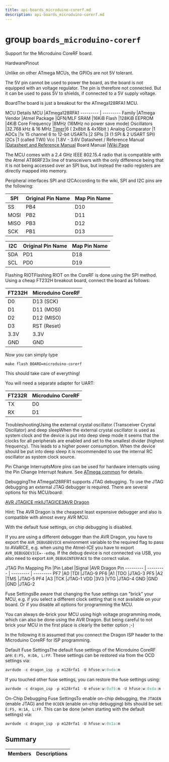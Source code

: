 ```yaml
---
title: api-boards_microduino-corerf.md
description: api-boards_microduino-corerf.md
---
```

# group `boards_microduino-corerf` 

Support for the Microduino CoreRF board.

HardwarePinout

Unlike on other ATmega MCUs, the GPIOs are not 5V tolerant.

The 5V pin cannot be used to power the board, as the board is not equipped with an voltage regulator. The pin is therefore not connected. But it can be used to pass 5V to shields, if connected to a 5V supply voltage.

BoardThe board is just a breakout for the ATmega128RFA1 MCU.

MCU Details
MCU   |ATmega128RFA1
--------- | ---------
Family   |ATmega
Vendor   |Atmel
Package   |QFN/MLF
SRAM   |16KiB
Flash   |128KiB
EEPROM   |4KiB
Core Frequency   |8MHz (16MHz no power save mode)
Oscillators   |32.768 kHz & 16 MHz
[Timer](./doc/starlight-docs/src/content/docs/apidoc/api-pkg_paho_mqtt.md#structTimer)|6 ( 2x8bit & 4x16bit )
Analog Comparator   |1
ADCs   |1x 15 channel 6 to 12-bit
USARTs   |2
SPIs   |3 (1 SPI & 2 USART SPI)
I2Cs   |1 (called TWI)
Vcc   |1.8V - 3.6V
Datasheet / Reference Manual   |[Datasheet and Reference Manual](http://ww1.microchip.com/downloads/en/DeviceDoc/Atmel-8266-MCU_Wireless-ATmega128RFA1_Datasheet.pdf)
Board Manual   |[Wiki Page](https://wiki.microduinoinc.com/Microduino-Module_CoreRF)

The MCU comes with a 2.4 GHz IEEE 802.15.4 radio that is compatible with the Atmel AT86RF23x line of transceivers with the only difference being that it is not being accessed over an SPI bus, but instead the radio registers are directly mapped into memory.

Peripheral interfaces SPI and I2CAccording to the wiki, SPI and I2C pins are the following:

SPI   |Original Pin Name   |Map Pin Name
--------- | --------- | ---------
SS   |PB4   |D10
MOSI   |PB2   |D11
MISO   |PB3   |D12
SCK   |PB1   |D13

I2C   |Original Pin Name   |Map Pin Name
--------- | --------- | ---------
SDA   |PD1   |D18
SCL   |PD0   |D19

Flashing RIOTFlashing RIOT on the CoreRF is done using the SPI method. Using a cheap FT232H breakout board, connect the board as follows:

FT232H   |Microduino CoreRF
--------- | ---------
D0   |D13 (SCK)
D1   |D11 (MOSI)
D2   |D12 (MISO)
D3   |RST (Reset)
3.3V   |3.3V
GND   |GND

Now you can simply type

`make flash BOARD=microduino-corerf`

This should take care of everything!

You will need a separate adapter for UART:

FT232R   |Microduino CoreRF
--------- | ---------
TX   |D0
RX   |D1

TroubleshootingUsing the external crystal oscillator (Transceiver Crystal Oscillator) and deep sleepWhen the external crystal oscillator is used as system clock and the device is put into deep sleep mode it seems that the clocks for all peripherals are enabled and set to the smallest divider (highest frequency). This leads to a higher power consumption. When the device should be put into deep sleep it is recommended to use the internal RC oscillator as system clock source.

Pin Change InterruptsMore pins can be used for hardware interrupts using the Pin Change Interrupt feature. See [ATmega common](./doc/starlight-docs/src/content/docs/apidoc/api-undefined.md#group__boards__common__atmega) for details.

DebuggingThe ATmega128RFR1 supports JTAG debugging. To use the JTAG debugging an external JTAG debugger is required. There are several options for this MCU/board:

[AVR JTAGICE mkII](http://www.atmel.com/tools/avrjtagicemkii.aspx)[JTAGICE3](http://www.atmel.com/tools/jtagice3.aspx)[AVR Dragon](http://www.atmel.com/tools/avrdragon.aspx)

Hint: The AVR Dragon is the cheapest least expensive debugger and also is compatible with almost every AVR MCU.

With the default fuse settings, on chip debugging is disabled.

If you are using a different debugger than the AVR Dragon, you have to export the `AVR_DEBUGDEVICE` environment variable to the required flag to pass to AVaRICE, e.g. when using the Atmel-ICE you have to export `AVR_DEBUGDEVICE=--edbg`. If the debug device is not connected via USB, you also need to export `AVR_DEBUGINTERFACE` to the correct value.

JTAG Pin Mapping
Pin   |Pin Label   |Signal   |AVR Dragon Pin
--------- | --------- | --------- | ---------
PF7   |A0   |TDI   |JTAG-9
PF6   |A1   |TDO   |JTAG-3
PF5   |A2   |TMS   |JTAG-5
PF4   |A3   |TCK   |JTAG-1
VDD   |3V3   |VTG   |JTAG-4
GND   |GND   |GND   |JTAG-2

Fuse SettingsBe aware that changing the fuse settings can "brick" your MCU, e.g. if you select a different clock setting that is not available on your board. Or if you disable all options for programming the MCU.

You can always de-brick your MCU using high voltage programming mode, which can also be done using the AVR Dragon. But being careful to not brick your MCU in the first place is clearly the better option ;-)

In the following it is assumed that you connect the Dragon ISP header to the Microduino CoreRF for ISP programming.

Default Fuse SettingsThe default fuse settings of the Microduino CoreRF are: `E:F5, H:DA, L:FF`. These settings can be restored via from the OCD settings via:

```cpp
avrdude -c dragon_isp -p m128rfa1 -U hfuse:w:0xda:m
```

If you touched other fuse settings, you can restore the fuse settings using:

```cpp
avrdude -c dragon_isp -p m128rfa1 -U efuse:w:0xf5:m -U hfuse:w:0xda:m -U lfuse:w:0xff:m
```

On-Chip Debugging Fuse SettingsTo enable on-chip debugging, the `JTAGEN` (enable JTAG) and the `OCDEN` (enable on-chip debugging) bits should be set: `E:F5, H:1A, L:FF`. This can be done (when starting with the default settings) via:

```cpp
avrdude -c dragon_isp -p m128rfa1 -U hfuse:w:0x1a:m
```

## Summary

 Members                        | Descriptions                                
--------------------------------|---------------------------------------------

